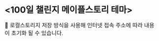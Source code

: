 <h1> <100일 챌린지 메이플스토리 테마> </h1>

<p style="font-size: 18px;">
📍 로컬스토리지 저장 방식을 사용해 인터넷 접속 주소에 따라 내용이 초기화 될 수 있습니다.
</p>